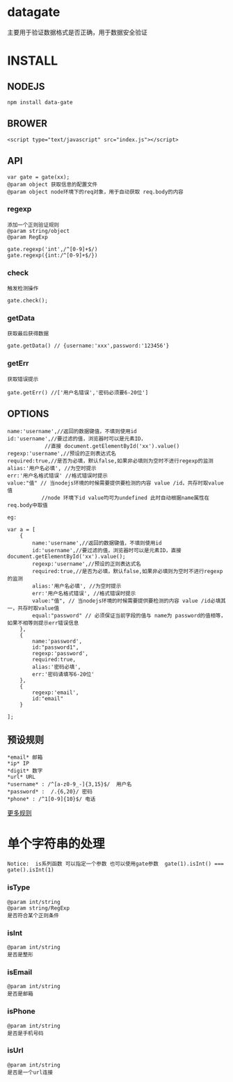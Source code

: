 datagate
========

主要用于验证数据格式是否正确，用于数据安全验证

# INSTALL
## NODEJS
	
	npm install data-gate

## BROWER
	
	<script type="text/javascript" src="index.js"></script>

## API
	
	var gate = gate(xx);
	@param object 获取信息的配置文件
	@param object node环境下的req对象，用于自动获取 req.body的内容

### regexp
	添加一个正则验证规则
	@param string/object
	@param RegExp
	
	gate.regexp('int',/^[0-9]+$/)
	gate.regexp({int:/^[0-9]+$/})

### check
	
	触发检测操作

	gate.check();

### getData
	
	获取最后获得数据

	gate.getData() // {username:'xxx',password:'123456'}

### getErr
	获取错误提示

	gate.getErr() //['用户名错误','密码必须要6-20位']

## OPTIONS

	name:'username',//返回的数据键值，不填则使用id    
	id:'username',//要过滤的值，浏览器时可以是元素ID，
				//直接 document.getElementById('xx').value()    
    regexp:'username',//预设的正则表达式名    
    required:true,//是否为必填，默认false,如果非必填则为空时不进行regexp的监测    
    alias:'用户名必填', //为空时提示    
    err:'用户名格式错误' //格式错误时提示    
    value:"值" // 当nodejs环境的时候需要提供要检测的内容 value /id，共存时取value值 
    		   //node 环境下id value均可为undefined 此时自动根据name属性在req.body中取值   
	
	eg:    
	
	var a = [    
	    {    
	    	name:'username',//返回的数据键值，不填则使用id    
	    	id:'username',//要过滤的值，浏览器时可以是元素ID，直接 document.getElementById('xx').value();    
	        regexp:'username',//预设的正则表达式名    
	        required:true,//是否为必填，默认false,如果非必填则为空时不进行regexp的监测    
	        alias:'用户名必填', //为空时提示    
	        err:'用户名格式错误', //格式错误时提示    
	        value:"值", // 当nodejs环境的时候需要提供要检测的内容 value /id必填其一，共存时取value值  
	        equal:"password" // 必须保证当前字段的值与 name为 password的值相等，如果不相等则提示err错误信息  
	    },    
	    {    
	        name:'password',    
	        id:"password1",    
	        regexp:'password',    
	        required:true,    
	        alias:'密码必填',    
	        err:'密码请填写6-20位'    
	    },    
	    {    
	        regexp:'email',    
	        id:"email"    
	    }    
    
    ];    

## 预设规则

	*email* 邮箱     
	*ip* IP   
	*digit* 数字    
	*url* URL   
	*username* : /^[a-z0-9_-]{3,15}$/  用户名    
	*password* :  /.{6,20}/ 密码    
	*phone* : /^1[0-9]{10}$/ 电话    

[更多规则](https://github.com/javaquery/regexp)

# 单个字符串的处理

	Notice:  is系列函数 可以指定一个参数 也可以使用gate参数  gate(1).isInt() === gate().isInt(1)

### isType
	@param int/string
	@param string/RegExp
	是否符合某个正则条件
	

### isInt     
	@param int/string
	是否是整形

### isEmail     
	@param int/string
	是否是邮箱

### isPhone     
	@param int/string
	是否是手机号码

### isUrl     
	@param int/string
	是否是一个url连接


